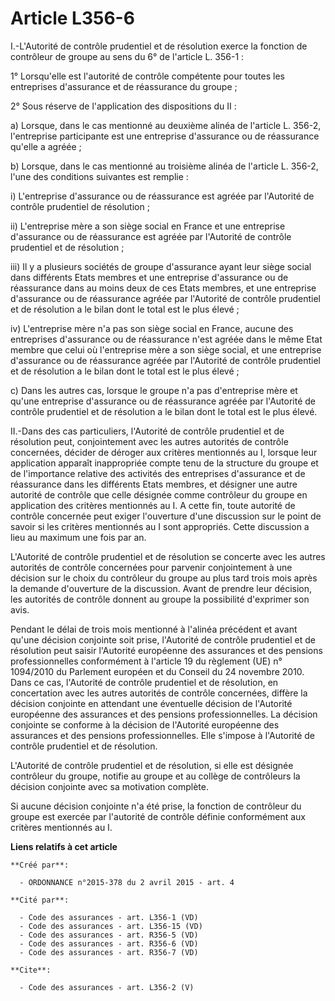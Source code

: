 # Article L356-6

I.-L'Autorité de contrôle prudentiel et de résolution exerce la fonction de contrôleur de groupe au sens du 6° de l'article
L. 356-1 : 

1° Lorsqu'elle est l'autorité de contrôle compétente pour toutes les entreprises d'assurance et de réassurance du groupe ; 

2° Sous réserve de l'application des dispositions du II : 

a) Lorsque, dans le cas mentionné au deuxième alinéa de l'article L. 356-2, l'entreprise participante est une entreprise
d'assurance ou de réassurance qu'elle a agréée ; 

b) Lorsque, dans le cas mentionné au troisième alinéa de l'article L. 356-2, l'une des conditions suivantes est remplie : 

i) L'entreprise d'assurance ou de réassurance est agréée par l'Autorité de contrôle prudentiel de résolution ; 

ii) L'entreprise mère a son siège social en France et une entreprise d'assurance ou de réassurance est agréée par l'Autorité
de contrôle prudentiel et de résolution ; 

iii) Il y a plusieurs sociétés de groupe d'assurance ayant leur siège social dans différents Etats membres et une entreprise
d'assurance ou de réassurance dans au moins deux de ces Etats membres, et une entreprise d'assurance ou de réassurance agréée
par l'Autorité de contrôle prudentiel et de résolution a le bilan dont le total est le plus élevé ; 

iv) L'entreprise mère n'a pas son siège social en France, aucune des entreprises d'assurance ou de réassurance n'est agréée
dans le même Etat membre que celui où l'entreprise mère a son siège social, et une entreprise d'assurance ou de réassurance
agréée par l'Autorité de contrôle prudentiel et de résolution a le bilan dont le total est le plus élevé ; 

c) Dans les autres cas, lorsque le groupe n'a pas d'entreprise mère et qu'une entreprise d'assurance ou de réassurance agréée
par l'Autorité de contrôle prudentiel et de résolution a le bilan dont le total est le plus élevé. 

II.-Dans des cas particuliers, l'Autorité de contrôle prudentiel et de résolution peut, conjointement avec les autres
autorités de contrôle concernées, décider de déroger aux critères mentionnés au I, lorsque leur application apparaît
inappropriée compte tenu de la structure du groupe et de l'importance relative des activités des entreprises d'assurance et
de réassurance dans les différents Etats membres, et désigner une autre autorité de contrôle que celle désignée comme
contrôleur du groupe en application des critères mentionnés au I. A cette fin, toute autorité de contrôle concernée peut
exiger l'ouverture d'une discussion sur le point de savoir si les critères mentionnés au I sont appropriés. Cette discussion
a lieu au maximum une fois par an. 

L'Autorité de contrôle prudentiel et de résolution se concerte avec les autres autorités de contrôle concernées pour parvenir
conjointement à une décision sur le choix du contrôleur du groupe au plus tard trois mois après la demande d'ouverture de la
discussion. Avant de prendre leur décision, les autorités de contrôle donnent au groupe la possibilité d'exprimer son avis. 

Pendant le délai de trois mois mentionné à l'alinéa précédent et avant qu'une décision conjointe soit prise, l'Autorité de
contrôle prudentiel et de résolution peut saisir l'Autorité européenne des assurances et des pensions professionnelles
conformément à l'article 19 du règlement (UE) n° 1094/2010 du Parlement européen et du Conseil du 24 novembre 2010. Dans ce
cas, l'Autorité de contrôle prudentiel et de résolution, en concertation avec les autres autorités de contrôle concernées,
diffère la décision conjointe en attendant une éventuelle décision de l'Autorité européenne des assurances et des pensions
professionnelles. La décision conjointe se conforme à la décision de l'Autorité européenne des assurances et des pensions
professionnelles. Elle s'impose à l'Autorité de contrôle prudentiel et de résolution. 

L'Autorité de contrôle prudentiel et de résolution, si elle est désignée contrôleur du groupe, notifie au groupe et au
collège de contrôleurs la décision conjointe avec sa motivation complète. 

Si aucune décision conjointe n'a été prise, la fonction de contrôleur du groupe est exercée par l'autorité de contrôle
définie conformément aux critères mentionnés au I.

**Liens relatifs à cet article**

	**Créé par**:

	  - ORDONNANCE n°2015-378 du 2 avril 2015 - art. 4

	**Cité par**:

	  - Code des assurances - art. L356-1 (VD)
	  - Code des assurances - art. L356-15 (VD)
	  - Code des assurances - art. R356-5 (VD)
	  - Code des assurances - art. R356-6 (VD)
	  - Code des assurances - art. R356-7 (VD)

	**Cite**:

	  - Code des assurances - art. L356-2 (V)
